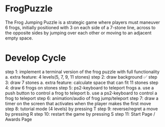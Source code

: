 # FrogPuzzle
The Frog Jumping Puzzle is a strategic game where players must maneuver 6 frogs, initially positioned with 3 on each side of a 7-stone line, across to the opposite sides by jumping over each other or moving to an adjacent empty space.

# Develop Cycle
step 1: implement a terminal version of the frog puzzle with full functionality
  a. extra feature: 4 levels(5, 7, 9, 11 stones)
step 2: draw background ✅ 
step 3: draw 7 stones
  a. extra feature: calculate space that can fit 11 stones
step 4: draw 6 frogs on stones
step 5: ps2-keyboard to teleport frogs
  a. use a push button to control a frog to teleport
  b. use a ps2-keyboard to control a frog to teleport
step 6: animation/audio of frog jump/teleport
step 7: draw a timer on the screen that activates when the player makes the first move
step 8: tutorial mode (4 levels) by pressing T
step 9: reverse/regret a move by pressing R
step 10: restart the game by pressing S
step 11: Start Page / Awards Page
